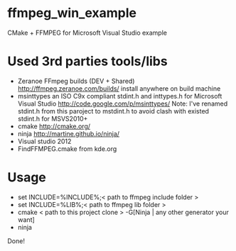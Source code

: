 ffmpeg_win_example
==================

CMake + FFMPEG for Microsoft Visual Studio example

Used 3rd parties tools/libs
============================

 - Zeranoe FFmpeg builds (DEV + Shared) http://ffmpeg.zeranoe.com/builds/ install anywhere on build machine
 - msinttypes an ISO C9x compliant stdint.h and inttypes.h for Microsoft Visual Studio http://code.google.com/p/msinttypes/
      Note: I've renamed stdint.h from this paroject to mstdint.h to avoid clash with existed stdint.h for MSVS2010+
 - cmake http://cmake.org/
 - ninja http://martine.github.io/ninja/
 - Visual studio 2012
 - FindFFMPEG.cmake from kde.org


Usage
======
 
 - set INCLUDE=%INCLUDE%;< path to ffmpeg include folder >
 - set INCLUDE=%LIB%;< path to ffmpeg lib folder >
 - cmake < path to this project clone > -G[Ninja | any other generator your want]
 - ninja

Done!

